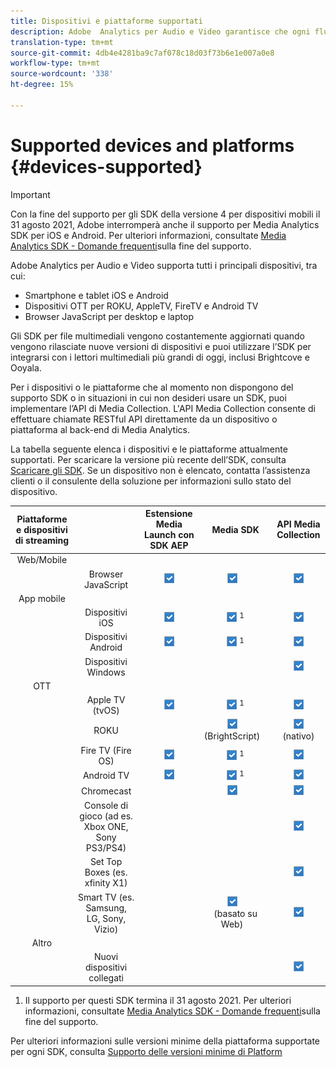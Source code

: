 ```yaml
---
title: Dispositivi e piattaforme supportati
description: Adobe  Analytics per Audio e Video garantisce che ogni flusso multimediale venga raccolto e trasmesso su tutti i dispositivi.
translation-type: tm+mt
source-git-commit: 4db4e4281ba9c7af078c18d03f73b6e1e007a0e8
workflow-type: tm+mt
source-wordcount: '338'
ht-degree: 15%

---
```



# Supported devices and platforms {#devices-supported}

>[!IMPORTANT]
>
>Con la fine del supporto per gli SDK della versione 4 per dispositivi mobili il 31 agosto 2021, Adobe interromperà anche il supporto per Media  Analytics SDK per iOS e Android.  Per ulteriori informazioni, consultate [Media  Analytics SDK - Domande frequenti](/help/sdk-implement/end-of-support-faqs.md)sulla fine del supporto.

Adobe  Analytics per Audio e Video supporta tutti i principali dispositivi, tra cui:

* Smartphone e tablet iOS e Android
* Dispositivi OTT per ROKU, AppleTV, FireTV e Android TV
* Browser JavaScript per desktop e laptop

Gli SDK per file multimediali vengono costantemente aggiornati quando vengono rilasciate nuove versioni di dispositivi e puoi utilizzare l’SDK per integrarsi con i lettori multimediali più grandi di oggi, inclusi Brightcove e Ooyala.

Per i dispositivi o le piattaforme che al momento non dispongono del supporto SDK o in situazioni in cui non desideri usare un SDK, puoi implementare l’API di Media Collection. L&#39;API Media Collection consente di effettuare chiamate RESTful API direttamente da un dispositivo o piattaforma al back-end di Media  Analytics.

La tabella seguente elenca i dispositivi e le piattaforme attualmente supportati. Per scaricare la versione più recente dell’SDK, consulta [Scaricare gli SDK](https://docs.adobe.com/content/help/en/media-analytics/using/sdk-implement/download-sdks.html). Se un dispositivo non è elencato, contatta l’assistenza clienti o il consulente della soluzione per informazioni sullo stato del dispositivo.

| Piattaforme e dispositivi di streaming |  | Estensione Media Launch con SDK AEP | Media SDK | API Media Collection |
|:---------------------------:|:-----------------------------------------------:|:----------------------------:|:-------------------:|:--------------------:|
| Web/Mobile |  |  |  |  |
|  | Browser JavaScript | ![](/help/assets/icon-blue-check.png) | ![](/help/assets/icon-blue-check.png)    | ![](/help/assets/icon-blue-check.png) |
| App mobile |  |  |  |  |
|  | Dispositivi iOS | ![](/help/assets/icon-blue-check.png) | ![](/help/assets/icon-blue-check.png) <sup>1</sup> | ![](/help/assets/icon-blue-check.png) |
|  | Dispositivi Android | ![](/help/assets/icon-blue-check.png) | ![](/help/assets/icon-blue-check.png) <sup>1</sup> | ![](/help/assets/icon-blue-check.png) |
|  | Dispositivi Windows |  |  | ![](/help/assets/icon-blue-check.png) |
| OTT |  |  |  |  |
|  | Apple TV (tvOS) | ![](/help/assets/icon-blue-check.png) | ![](/help/assets/icon-blue-check.png) <sup>1</sup> | ![](/help/assets/icon-blue-check.png) |
|  | ROKU |  | ![](/help/assets/icon-blue-check.png)   <br>(BrightScript)    | ![](/help/assets/icon-blue-check.png)<br>(nativo) |
|  | Fire TV (Fire OS) | ![](/help/assets/icon-blue-check.png) | ![](/help/assets/icon-blue-check.png) <sup>1</sup> | ![](/help/assets/icon-blue-check.png) |
|  | Android TV | ![](/help/assets/icon-blue-check.png) | ![](/help/assets/icon-blue-check.png) <sup>1</sup> | ![](/help/assets/icon-blue-check.png) |
|  | Chromecast |  | ![](/help/assets/icon-blue-check.png)    | ![](/help/assets/icon-blue-check.png) |
|  | Console di gioco (ad es. Xbox ONE, Sony PS3/PS4) |  |  | ![](/help/assets/icon-blue-check.png) |
|  | Set Top Boxes (es. xfinity X1) |  |  | ![](/help/assets/icon-blue-check.png) |
|  | Smart TV (es. Samsung, LG, Sony, Vizio) |  | ![](/help/assets/icon-blue-check.png)   <br>(basato su Web)    | ![](/help/assets/icon-blue-check.png) |
| Altro |  |  |  |  |
|  | Nuovi dispositivi collegati |  |  | ![](/help/assets/icon-blue-check.png) |

1. Il supporto per questi SDK termina il 31 agosto 2021. Per ulteriori informazioni, consultate [Media  Analytics SDK - Domande frequenti](/help/sdk-implement/end-of-support-faqs.md)sulla fine del supporto.

Per ulteriori informazioni sulle versioni minime della piattaforma supportate per ogni SDK, consulta [Supporto delle versioni minime di Platform](https://docs.adobe.com/content/help/en/media-analytics/using/sdk-implement/setup/setup-overview.html)
